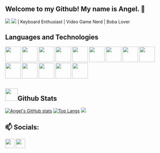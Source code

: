 ## Welcome to my Github! My name is Angel. 👋
<img src="https://c.tenor.com/Q9Vvb5f1S1YAAAAC/anya-forger-spy-x-family.gif"><img/>
<img src="https://i.kym-cdn.com/photos/images/original/002/359/554/e54.gifFull-Stack Software Engineer"> | Keyboard Enthusiast | Video Game Nerd | Boba Lover <img/>
## Languages and Technologies
<div>
   <img src="https://cdn.jsdelivr.net/gh/devicons/devicon/icons/javascript/javascript-plain.svg" style="width:50px;" />
   <img src="https://svgshare.com/i/931.svg" style="width:50px;" />
   <img src="https://seeklogo.com/images/N/nodejs-logo-FBE122E377-seeklogo.com.png" style="width:50px;" />
   <img src="https://cdn.jsdelivr.net/gh/devicons/devicon/icons/react/react-original-wordmark.svg" style="width:50px;" />
   <img src="https://cdn.jsdelivr.net/gh/devicons/devicon/icons/redux/redux-original.svg" style="width:50px;" />
   <img src="https://seeklogo.com/images/P/python-logo-A32636CAA3-seeklogo.com.png" style="width:50px;" />
   <img src="https://seeklogo.com/images/F/flask-logo-44C507ABB7-seeklogo.com.png" style="width:50px;" />
   <img src="https://cdn.jsdelivr.net/gh/devicons/devicon/icons/postgresql/postgresql-original-wordmark.svg" style="width:50px;" />
   <img src="https://cdn.jsdelivr.net/gh/devicons/devicon/icons/sequelize/sequelize-plain-wordmark.svg" style="width:50px;" />
   <img src="https://cdn.jsdelivr.net/gh/devicons/devicon/icons/html5/html5-plain-wordmark.svg" style="width:50px;" />
   <img src="https://cdn.jsdelivr.net/gh/devicons/devicon/icons/css3/css3-plain-wordmark.svg" style="width:50px;" />
   <img src="https://cdn.jsdelivr.net/gh/devicons/devicon/icons/vscode/vscode-original-wordmark.svg" style="width:50px;" />
   <img src="https://cdn.jsdelivr.net/gh/devicons/devicon/icons/heroku/heroku-plain-wordmark.svg" style="width:50px;" />
   <img src="https://seeklogo.com/images/A/aws-s3-simple-storage-service-logo-B280D33C1B-seeklogo.com.png" style="width:50px;" />
</div>

## <img height="40" src="https://raw.githubusercontent.com/innng/innng/master/assets/kyubey.gif">Github Stats</img>
[![Angel's GitHub stats](https://github-readme-stats.vercel.app/api?username=AngelShuWei&theme=calm&text_color=d7e3fc&title_color=a69ecd)](https://github.com/angelshuwei/github-readme-stats)
[![Top Langs](https://github-readme-stats.vercel.app/api/top-langs/?username=AngelShuWei&layout=compact&theme=calm&text_color=d7e3fc&title_color=a69ecd)](https://github.com/AngelShuWei/github-readme-stats)
![](https://komarev.com/ghpvc/?username=AngelShuWei&color=ffd1dc)

## 📫 Socials:
   <div>
     <a href="https://www.linkedin.com/in/angel-wei-21952b16a/" target="_blank" target="_blank"><img src="https://cdn-icons-png.flaticon.com/512/174/174857.png" style="width:30px;" /></a>
      <a href="https://angel.co/u/angel-wei-1" target="_blank"><img src="https://www.svgimages.com/svg-image/s7/angellist-logo-256x256.png" style="width:30px;" /></a>
   </div>

<!--
**AngelShuWei/AngelShuWei** is a ✨ _special_ ✨ repository because its `README.md` (this file) appears on your GitHub profile.

Here are some ideas to get you started:

- 🔭 I’m currently working on ...
- 🌱 I’m currently learning ...
- 👯 I’m looking to collaborate on ...
- 🤔 I’m looking for help with ...
- 💬 Ask me about ...
- 📫 How to reach me: ...
- 😄 Pronouns: ...
- ⚡ Fun fact: ...
-->
